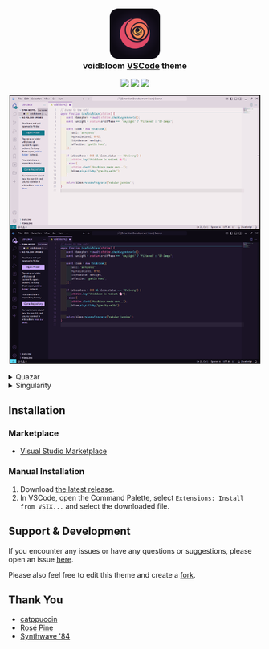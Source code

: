 <h3 align="center">
	<img src="assets/icons/rose_rsquare.png" width="100" alt="Logo"/><br/>
	voidbloom <a href="https://code.visualstudio.com">VSCode</a> theme
</h3>

<p align="center">
  <a href="https://github.com/emeryking2547/voidbloom-vscode/releases/"><img src="https://img.shields.io/github/package-json/v/emery2547/voidbloom-vscode?style=for-the-badge&labelColor=7ad383&color=382a4c
  "></a> <a href=""><img src="https://img.shields.io/github/issues/emeryking/voidbloom-vscode?style=for-the-badge&labelColor=382a4c&color=f06eb5
  "></a> <a href="LICENSE"><img src="https://img.shields.io/github/license/emery2547/voidbloom-vscode?style=for-the-badge&labelColor=382a4c&color=f4c15d
  "></a>
</p>

<p align="center">
  <img src="assets/screenshots/screenshots.png" width="500"/>
</p>

<details>
<summary>Quazar</summary>
<img src="assets/screenshots/voidbloom_light.jpg"/>
</details>
<details>
<summary>Singularity</summary>
<img src="assets/screenshots/voidbloom_dark.jpg"/>
</details>

## Installation

### Marketplace

- [Visual Studio Marketplace]()

### Manual Installation

1. Download [the latest release]().
2. In VSCode, open the Command Palette, select `Extensions: Install from VSIX...` and select the downloaded file.

## Support & Development

If you encounter any issues or have any questions or suggestions, please open an issue [here]().

Please also feel free to edit this theme and create a [fork]().

## Thank You

- [catppuccin](https://github.com/catppuccin)
- [Rosé Pine](https://github.com/rose-pine/rose-pine-theme)
- [Synthwave '84](https://github.com/robb0wen/synthwave-vscode)